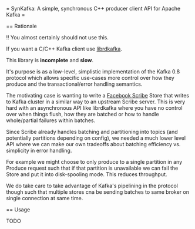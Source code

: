 = SynKafka: A simple, synchronous C++ producer client API for Apache Kafka =

== Rationale

!! You almost certainly should not use this.

If you want a C/C++ Kafka client use [librdkafka](https://github.com/edenhill/librdkafka).

This library is **incomplete** and **slow**.

It's purpose is as a low-level, simplistic implementation of the Kafka 0.8 protocol which allows
specific use-cases more control over how they produce and the transactional/error handling semantics.

The motivating case is wanting to write a [Facebook Scribe](https://github.com/facebookarchive/scribe) Store that writes to Kafka cluster in a similar
way to an upstream Scribe server. This is very hard with an asynchronous API like librdkafka where you have
no control over when things flush, how they are batched or how to handle whole/partial failures within batches.

Since Scribe already handles batching and partitioning into topics (and potentially partitions depending on config),
we needed a much lower level API where we can make our own tradeoffs about batching efficiency vs. simplicity in error handling.

For example we might choose to only produce to a single partition in any Produce request such that if that partition is unavailable
we can fail the Store and put it into disk-spooling mode. This reduces throughput.

We do take care to take advantage of Kafka's pipelining in the protocol though such that multiple stores cna be sending batches to same broker
on single connection at same time.

== Usage

TODO